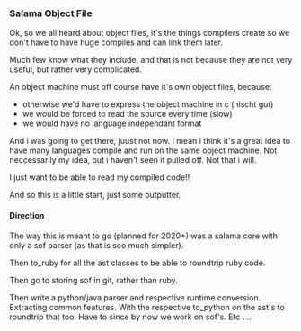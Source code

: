 ### Salama Object File

Ok, so we all heard about object files, it's the things compilers create so we don't have to have huge compiles and
can link them later.

Much few know what they include, and that is not because they are not very useful, but rather very complicated.

An object machine must off course have it's own object files, because:

- otherwise we'd have to express the object machine in c (nischt gut)
- we would be forced to read the source every time (slow)
- we would have no language independant format

And i was going to get there, juust not now. I mean i think it's a great idea to have many languages compile and run 
on the same object machine. Not neccessarily my idea, but i haven't seen it pulled off. Not that i will.

I just want to be able to read my compiled code!!

And so this is a little start, just some outputter.

#### Direction

The way this is meant to go (planned for 2020+) was a salama core with only a sof parser (as that is soo much simpler).

Then to_ruby for all the ast classes to be able to roundtrip ruby code.

Then go to storing sof in git, rather than ruby.

Then write a python/java parser and respective runtime conversion. Extracting common features. With the respective 
to_python on the ast's to roundtrip that too. Have to since by now we work on sof's. Etc . ..
